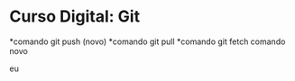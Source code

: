 # Curso Digital: Git

*comando git push (novo)
*comando git pull
*comando git fetch
comando novo

eu
